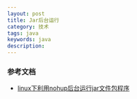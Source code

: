 ```yaml
---
layout: post
title: Jar后台运行
category: 技术
tags: java
keywords: java
description:
---
```


### 参考文档
* [linux下利用nohup后台运行jar文件包程序](https://blog.csdn.net/tang9140/article/details/38899345)





